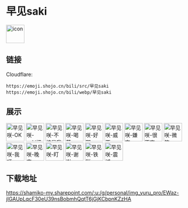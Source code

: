 # 早见saki
<img src="https://emoji.shojo.cn/bili/src/早见saki/icon.png" width="50" height="50" alt="icon">

## 链接
Cloudflare:
```
https://emoji.shojo.cn/bili/src/早见saki
https://emoji.shojo.cn/bili/webp/早见saki
```
## 展示
<img src="https://emoji.shojo.cn/bili/src/早见saki/早见咲-OK.png" width="50" height="50" alt="早见咲-OK">
<img src="https://emoji.shojo.cn/bili/src/早见saki/早见咲-saki招呼.png" width="50" height="50" alt="早见咲-saki招呼">
<img src="https://emoji.shojo.cn/bili/src/早见saki/早见咲-不愧是我.png" width="50" height="50" alt="早见咲-不愧是我">
<img src="https://emoji.shojo.cn/bili/src/早见saki/早见咲-喝茶.png" width="50" height="50" alt="早见咲-喝茶">
<img src="https://emoji.shojo.cn/bili/src/早见saki/早见咲-好耶.png" width="50" height="50" alt="早见咲-好耶">
<img src="https://emoji.shojo.cn/bili/src/早见saki/早见咲-威亚.png" width="50" height="50" alt="早见咲-威亚">
<img src="https://emoji.shojo.cn/bili/src/早见saki/早见咲-嫌弃.png" width="50" height="50" alt="早见咲-嫌弃">
<img src="https://emoji.shojo.cn/bili/src/早见saki/早见咲-很不爽.png" width="50" height="50" alt="早见咲-很不爽">
<img src="https://emoji.shojo.cn/bili/src/早见saki/早见咲-微笑.png" width="50" height="50" alt="早见咲-微笑">
<img src="https://emoji.shojo.cn/bili/src/早见saki/早见咲-我呸.png" width="50" height="50" alt="早见咲-我呸">
<img src="https://emoji.shojo.cn/bili/src/早见saki/早见咲-晚安.png" width="50" height="50" alt="早见咲-晚安">
<img src="https://emoji.shojo.cn/bili/src/早见saki/早见咲-盯.png" width="50" height="50" alt="早见咲-盯">
<img src="https://emoji.shojo.cn/bili/src/早见saki/早见咲-谢谢.png" width="50" height="50" alt="早见咲-谢谢">
<img src="https://emoji.shojo.cn/bili/src/早见saki/早见咲-铁咩.png" width="50" height="50" alt="早见咲-铁咩">
<img src="https://emoji.shojo.cn/bili/src/早见saki/早见咲-震撼.png" width="50" height="50" alt="早见咲-震撼">

## 下载地址

https://shamiko-my.sharepoint.com/:u:/g/personal/img_yuru_pro/EWaz-jIGAUpLqcF30eU39nsBobmhQqtT6jGjKCbpnKZzHA